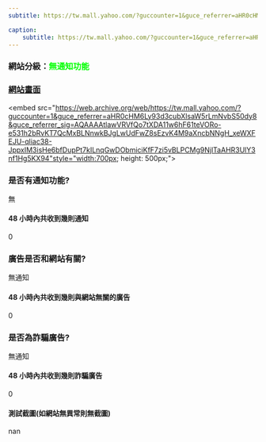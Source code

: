 ```yaml
---
subtitle: https://tw.mall.yahoo.com/?guccounter=1&guce_referrer=aHR0cHM6Ly93d3cubXlsaW5rLmNvbS50dy8&guce_referrer_sig=AQAAAAtlawVRVfQo7tXDA11w6hF61teVORo-e531h2bRvKT7QcMxBLNnwkBJgLwUdFwZ8sEzvK4M9aXncbNNgH_xeWXFEJU-qliac38-JppxIM3isHe6bfDupPt7kILnqGwDObmiciKfF7zi5vBLPCMg9NjlTaAHR3UlY3nf1Hg5KX94

caption:
	subtitle: https://tw.mall.yahoo.com/?guccounter=1&guce_referrer=aHR0cHM6Ly93d3cubXlsaW5rLmNvbS50dy8&guce_referrer_sig=AQAAAAtlawVRVfQo7tXDA11w6hF61teVORo-e531h2bRvKT7QcMxBLNnwkBJgLwUdFwZ8sEzvK4M9aXncbNNgH_xeWXFEJU-qliac38-JppxIM3isHe6bfDupPt7kILnqGwDObmiciKfF7zi5vBLPCMg9NjlTaAHR3UlY3nf1Hg5KX94
---
```


<h3>網站分級：<font color="#00FF00">無通知功能</font></h3>

### [網站畫面](https://tw.mall.yahoo.com/?guccounter=1&guce_referrer=aHR0cHM6Ly93d3cubXlsaW5rLmNvbS50dy8&guce_referrer_sig=AQAAAAtlawVRVfQo7tXDA11w6hF61teVORo-e531h2bRvKT7QcMxBLNnwkBJgLwUdFwZ8sEzvK4M9aXncbNNgH_xeWXFEJU-qliac38-JppxIM3isHe6bfDupPt7kILnqGwDObmiciKfF7zi5vBLPCMg9NjlTaAHR3UlY3nf1Hg5KX94)
<embed src="https://web.archive.org/web/https://tw.mall.yahoo.com/?guccounter=1&guce_referrer=aHR0cHM6Ly93d3cubXlsaW5rLmNvbS50dy8&guce_referrer_sig=AQAAAAtlawVRVfQo7tXDA11w6hF61teVORo-e531h2bRvKT7QcMxBLNnwkBJgLwUdFwZ8sEzvK4M9aXncbNNgH_xeWXFEJU-qliac38-JppxIM3isHe6bfDupPt7kILnqGwDObmiciKfF7zi5vBLPCMg9NjlTaAHR3UlY3nf1Hg5KX94"style="width:700px; height: 500px;">

### 是否有通知功能?
無

#### 48 小時內共收到幾則通知
0

### 廣告是否和網站有關?
無通知

#### 48 小時內共收到幾則與網站無關的廣告
0

### 是否為詐騙廣告?
無通知

#### 48 小時內共收到幾則詐騙廣告
0

#### 測試截圖(如網站無異常則無截圖)
nan

